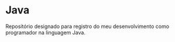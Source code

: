 # Java
Repositório designado para registro do meu desenvolvimento como programador na linguagem Java.
